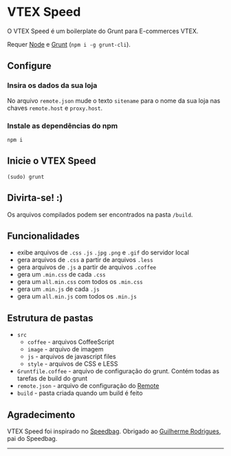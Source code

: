 # VTEX Speed

O VTEX Speed é um boilerplate do Grunt para E-commerces VTEX.

Requer [Node](http://nodejs.org/) e [Grunt](http://gruntjs.com/) (`npm i -g grunt-cli`).

## Configure

### Insira os dados da sua loja

No arquivo `remote.json` mude o texto `sitename` para o nome da sua loja nas chaves `remote.host` e `proxy.host`.

### Instale as dependências do npm
    npm i

## Inicie o VTEX Speed

    (sudo) grunt

## Divirta-se! :)

Os arquivos compilados podem ser encontrados na pasta `/build`.

## Funcionalidades

- exibe arquivos de `.css` `.js` `.jpg` `.png` e `.gif` do servidor local
- gera arquivos de `.css` a partir de arquivos `.less`
- gera arquivos de `.js` a partir de arquivos `.coffee`
- gera um `.min.css` de cada `.css`
- gera um `all.min.css` com todos os `.min.css`
- gera um `.min.js` de cada `.js`
- gera um `all.min.js` com todos os `.min.js`

## Estrutura de pastas

- `src`
    - `coffee` - arquivos CoffeeScript
    - `image` - arquivo de imagem
    - `js` - arquivos de javascript files
    - `style` - arquivos de CSS e LESS
- `Gruntfile.coffee` - arquivo de configuração do grunt. Contém todas as tarefas de build do grunt
- `remote.json` - arquivo de configuração do [Remote](https://github.com/gadr90/remote)
- `build` - pasta criada quando um build é feito

## Agradecimento

VTEX Speed foi inspirado no [Speedbag](https://github.com/vtex/speedbag). Obrigado ao [Guilherme Rodrigues](https://github.com/gadr90), pai do Speedbag.

------
